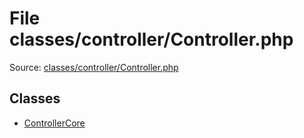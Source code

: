 File classes/controller/Controller.php
=========

Source: [classes/controller/Controller.php](https://github.com/PrestaShop/PrestaShop/blob/1.6.0.7/classes/controller/Controller.php)


Classes
-------

* [ControllerCore](class.ControllerCore.md)


